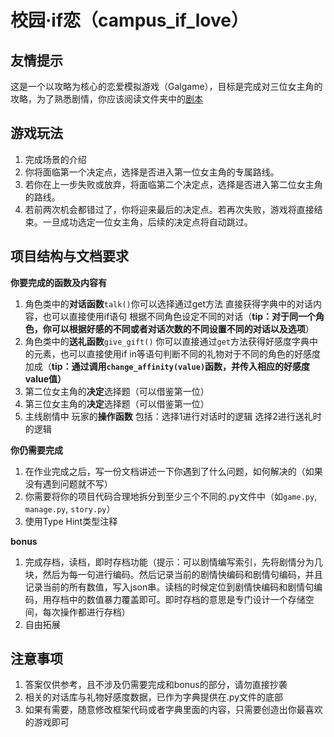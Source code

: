 校园·if恋（campus_if_love）
=================

## 友情提示
这是一个以攻略为核心的恋爱模拟游戏（Galgame），目标是完成对三位女主角的攻略，为了熟悉剧情，你应该阅读文件夹中的[剧本](/tasks/task1/Campus_IF_Love/Campus_IF_Love_Story.md)

## 游戏玩法

1. 完成场景的介绍
2. 你将面临第一个决定点，选择是否进入第一位女主角的专属路线。
3. 若你在上一步失败或放弃，将面临第二个决定点，选择是否进入第二位女主角的路线。
4. 若前两次机会都错过了，你将迎来最后的决定点。若再次失败，游戏将直接结束。一旦成功选定一位女主角，后续的决定点将自动跳过。

## 项目结构与文档要求

**你要完成的函数及内容有**

1. 角色类中的**对话函数**```talk()```你可以选择通过get方法 直接获得字典中的对话内容，也可以直接使用if语句 根据不同角色设定不同的对话（**tip：对于同一个角色，你可以根据好感的不同或者对话次数的不同设置不同的对话以及选项**）
2. 角色类中的**送礼函数**```give_gift()``` 你可以直接通过```get```方法获得好感度字典中的元素，也可以直接使用if in等语句判断不同的礼物对于不同的角色的好感度加成（**tip：通过调用`change_affinity(value)`函数，并传入相应的好感度value值）**
3. 第二位女主角的**决定**选择题（可以借鉴第一位）
4. 第三位女主角的**决定**选择题（可以借鉴第一位）
5. 主线剧情中 玩家的**操作函数** 包括：选择1进行对话时的逻辑 选择2进行送礼时的逻辑

**你仍需要完成**

1. 在作业完成之后，写一份文档讲述一下你遇到了什么问题，如何解决的（如果没有遇到问题就不写）
2. 你需要将你的项目代码合理地拆分到至少三个不同的.py文件中（如`game.py`, `manage.py`, `story.py`）
3. 使用Type Hint类型注释

**bonus**

1. 完成存档，读档，即时存档功能（提示：可以剧情编写索引，先将剧情分为几块，然后为每一句进行编码。然后记录当前的剧情快编码和剧情句编码，并且记录当前的所有数值，写入json串。读档的时候定位到剧情快编码和剧情句编码，用存档中的数值暴力覆盖即可。即时存档的意思是专门设计一个存储空间，每次操作都进行存档）
2. 自由拓展

## 注意事项

1. 答案仅供参考，且不涉及仍需要完成和bonus的部分，请勿直接抄袭
2. 相关的对话库与礼物好感度数据，已作为字典提供在.py文件的底部
3. 如果有需要，随意修改框架代码或者字典里面的内容，只需要创造出你最喜欢的游戏即可
